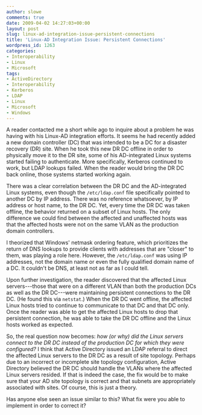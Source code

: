 ```yaml
---
author: slowe
comments: true
date: 2009-04-02 14:27:03+00:00
layout: post
slug: linux-ad-integration-issue-persistent-connections
title: 'Linux-AD Integration Issue: Persistent Connections'
wordpress_id: 1263
categories:
- Interoperability
- Linux
- Microsoft
tags:
- ActiveDirectory
- Interoperability
- Kerberos
- LDAP
- Linux
- Microsoft
- Windows
---
```


A reader contacted me a short while ago to inquire about a problem he was having with his Linux-AD integration efforts. It seems he had recently added a new domain controller (DC) that was intended to be a DC for a disaster recovery (DR) site. When he took this new DR DC offline in order to physically move it to the DR site, some of his AD-integrated Linux systems started failing to authenticate. More specifically, Kerberos continued to work, but LDAP lookups failed. When the reader would bring the DR DC back online, those systems started working again.

There was a clear correlation between the DR DC and the AD-integrated Linux systems, even though the `/etc/ldap.conf` file specifically pointed to another DC by IP address. There was no reference whatsoever, by IP address or host name, to the DR DC. Yet, every time the DR DC was taken offline, the behavior returned on a subset of Linux hosts. The only difference we could find between the affected and unaffected hosts was that the affected hosts were not on the same VLAN as the production domain controllers.

I theorized that Windows' netmask ordering feature, which prioritizes the return of DNS lookups to provide clients with addresses that are "closer" to them, was playing a role here. However, the `/etc/ldap.conf` was using IP addresses, not the domain name or even the fully qualified domain name of a DC. It couldn't be DNS, at least not as far as I could tell.

Upon further investigation, the reader discovered that the affected Linux servers---those that were on a different VLAN than both the production DCs as well as the DR DC---were maintaining persistent connections to the DR DC. (He found this via `netstat`.) When the DR DC went offline, the affected Linux hosts tried to continue to communicate to that DC and that DC only. Once the reader was able to get the affected Linux hosts to drop that persistent connection, he was able to take the DR DC offline and the Linux hosts worked as expected.

So, the real question now becomes: _how (or why) did the Linux servers connect to the DR DC instead of the production DC for which they were configured?_ I think that Active Directory issued an LDAP referral to direct the affected Linux servers to the DR DC as a result of site topology. Perhaps due to an incorrect or incomplete site topology configuration, Active Directory believed the DR DC should handle the VLANs where the affected Linux servers resided. If that is indeed the case, the fix would be to make sure that your AD site topology is correct and that subnets are appropriately associated with sites. Of course, this is just a theory.

Has anyone else seen an issue similar to this? What fix were you able to implement in order to correct it?
